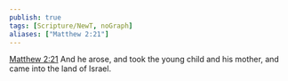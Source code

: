```yaml
---
publish: true
tags: [Scripture/NewT, noGraph]
aliases: ["Matthew 2:21"]
---
```

[Matthew 2:21](https://churchofjesuschrist.org/study/scriptures/nt/matt/2?lang=eng&id=p21#p21) And he arose, and took the young child and his mother, and came into the land of Israel.
